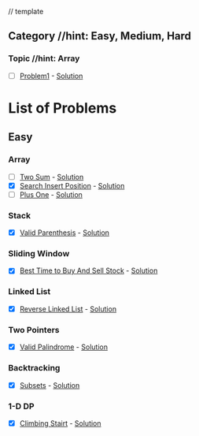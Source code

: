 // template
## Category  //hint: Easy, Medium, Hard
### Topic  //hint: Array
  - [ ] [Problem1](url) - [Solution](url)

# List of Problems

## Easy

### Array
  - [ ] [Two Sum](https://leetcode.com/problems/two-sum/) - [Solution](url)
  - [x] [Search Insert Position](https://leetcode.com/problems/search-insert-position/) - [Solution](https://github.com/AliAkberAakash/problem-solving-2023-24/blob/main/easy/array/search_insert_position.dart)
  - [ ] [Plus One](https://leetcode.com/problems/plus-one/) - [Solution](url)

### Stack
  - [x] [Valid Parenthesis](https://leetcode.com/problems/valid-parentheses/) - [Solution](https://github.com/AliAkberAakash/problem-solving-2023-24/blob/main/easy/stack/valid-parenthesis.dart)

### Sliding Window
  - [x] [Best Time to Buy And Sell Stock](https://leetcode.com/problems/best-time-to-buy-and-sell-stock/description/) - [Solution](https://github.com/AliAkberAakash/problem-solving-2023-24/blob/main/easy/sliding_window/best-time-to-buy-and-sell-stock.dart)

### Linked List
  - [x] [Reverse Linked List](https://leetcode.com/problems/reverse-linked-list/) - [Solution](https://github.com/AliAkberAakash/problem-solving-2023-24/blob/main/easy/linked_list/reverse-linked-list.cpp)

### Two Pointers
  - [x] [Valid Palindrome](https://leetcode.com/problems/valid-palindrome/) - [Solution](https://github.com/AliAkberAakash/problem-solving-2023-24/blob/main/easy/two_pointers/valid-palindrome.cpp)

### Backtracking
  - [x] [Subsets](https://leetcode.com/problems/subsets/) - [Solution](https://github.com/AliAkberAakash/problem-solving-2023-24/blob/main/easy/backtracking/subsets.cpp)

### 1-D DP
  - [x] [Climbing Stairt](https://leetcode.com/problems/climbing-stairs/description/) - [Solution](https://github.com/AliAkberAakash/problem-solving-2023-24/blob/main/easy/1_d_dp/climbing_stairs.cpp)
